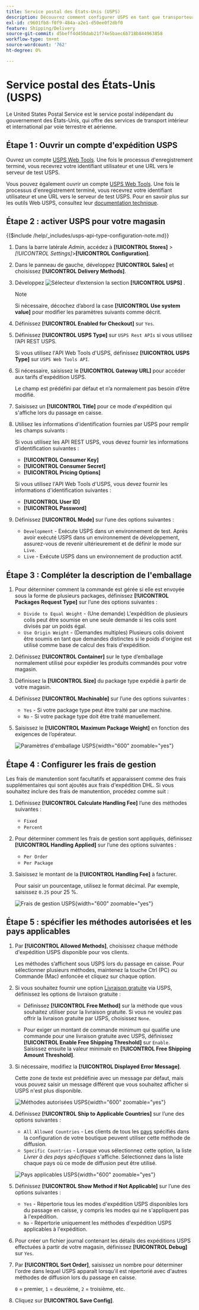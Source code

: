 ```yaml
---
title: Service postal des États-Unis (USPS)
description: Découvrez comment configurer USPS en tant que transporteur pour votre boutique.
exl-id: c9601fb8-f0f9-484a-a2e1-d50ee0f2dbf0
feature: Shipping/Delivery
source-git-commit: d5beff4d450dab21f74e5baec6b718b844963858
workflow-type: tm+mt
source-wordcount: '762'
ht-degree: 0%

---
```


# Service postal des États-Unis (USPS)

Le United States Postal Service est le service postal indépendant du gouvernement des États-Unis, qui offre des services de transport intérieur et international par voie terrestre et aérienne.

## Étape 1 : Ouvrir un compte d&#39;expédition USPS

Ouvrez un compte [USPS Web Tools][1]. Une fois le processus d&#39;enregistrement terminé, vous recevrez votre identifiant utilisateur et une URL vers le serveur de test USPS.

Vous pouvez également ouvrir un compte [USPS Web Tools][1]. Une fois le processus d&#39;enregistrement terminé, vous recevrez votre identifiant utilisateur et une URL vers le serveur de test USPS. Pour en savoir plus sur les outils Web USPS, consultez leur [documentation technique][2].

## Étape 2 : activer USPS pour votre magasin

{{$include /help/_includes/usps-api-type-configuration-note.md}}

1. Dans la barre latérale _Admin_, accédez à **[!UICONTROL Stores]** > _[!UICONTROL Settings]_>**[!UICONTROL Configuration]**.

1. Dans le panneau de gauche, développez **[!UICONTROL Sales]** et choisissez **[!UICONTROL Delivery Methods]**.

1. Développez ![Sélecteur d’extension](../assets/icon-display-expand.png) la section **[!UICONTROL USPS]** .

   >[!NOTE]
   >
   >Si nécessaire, décochez d’abord la case **[!UICONTROL Use system value]** pour modifier les paramètres suivants comme décrit.

1. Définissez **[!UICONTROL Enabled for Checkout]** sur `Yes`.

1. Définissez **[!UICONTROL USPS Type]** sur `USPS Rest APIs` si vous utilisez l’API REST USPS.

   Si vous utilisez l&#39;API Web Tools d&#39;USPS, définissez **[!UICONTROL USPS Type]** sur `USPS Web Tools API`.

1. Si nécessaire, saisissez le **[!UICONTROL Gateway URL]** pour accéder aux tarifs d&#39;expédition USPS.

   Le champ est prédéfini par défaut et n’a normalement pas besoin d’être modifié.

1. Saisissez un **[!UICONTROL Title]** pour ce mode d&#39;expédition qui s&#39;affiche lors du passage en caisse.

1. Utilisez les informations d&#39;identification fournies par USPS pour remplir les champs suivants :

   Si vous utilisez les API REST USPS, vous devez fournir les informations d’identification suivantes :

   - **[!UICONTROL Consumer Key]**
   - **[!UICONTROL Consumer Secret]**
   - **[!UICONTROL Pricing Options]**

   Si vous utilisez l&#39;API Web Tools d&#39;USPS, vous devez fournir les informations d&#39;identification suivantes :

   - **[!UICONTROL User ID]**
   - **[!UICONTROL Password]**

1. Définissez **[!UICONTROL Mode]** sur l’une des options suivantes :

   - `Development` - Exécute USPS dans un environnement de test. Après avoir exécuté USPS dans un environnement de développement, assurez-vous de revenir ultérieurement et de définir le mode sur `Live`.
   - `Live` - Exécute USPS dans un environnement de production actif.

## Étape 3 : Compléter la description de l&#39;emballage

1. Pour déterminer comment la commande est gérée si elle est envoyée sous la forme de plusieurs packages, définissez **[!UICONTROL Packages Request Type]** sur l’une des options suivantes :

   - `Divide to Equal Weight` - (Une demande) L&#39;expédition de plusieurs colis peut être soumise en une seule demande si les colis sont divisés par un poids égal.
   - `Use Origin Weight` - (Demandes multiples) Plusieurs colis doivent être soumis en tant que demandes distinctes si le poids d&#39;origine est utilisé comme base de calcul des frais d&#39;expédition.

1. Définissez **[!UICONTROL Container]** sur le type d’emballage normalement utilisé pour expédier les produits commandés pour votre magasin.

1. Définissez la **[!UICONTROL Size]** du package type expédié à partir de votre magasin.

1. Définissez **[!UICONTROL Machinable]** sur l’une des options suivantes :

   - `Yes` - Si votre package type peut être traité par une machine.
   - `No` - Si votre package type doit être traité manuellement.

1. Saisissez le **[!UICONTROL Maximum Package Weight]** en fonction des exigences de l’opérateur.

   ![Paramètres d&#39;emballage USPS](../configuration-reference/sales/assets/delivery-methods-usps-packaging.png){width="600" zoomable="yes"}

## Étape 4 : Configurer les frais de gestion

Les frais de manutention sont facultatifs et apparaissent comme des frais supplémentaires qui sont ajoutés aux frais d&#39;expédition DHL. Si vous souhaitez inclure des frais de manutention, procédez comme suit :

1. Définissez **[!UICONTROL Calculate Handling Fee]** l’une des méthodes suivantes :

   - `Fixed`
   - `Percent`

1. Pour déterminer comment les frais de gestion sont appliqués, définissez **[!UICONTROL Handling Applied]** sur l’une des options suivantes :

   - `Per Order`
   - `Per Package`

1. Saisissez le montant de la **[!UICONTROL Handling Fee]** à facturer.

   Pour saisir un pourcentage, utilisez le format décimal. Par exemple, saisissez `0.25` pour 25 %.

   ![Frais de gestion USPS](../configuration-reference/sales/assets/delivery-methods-usps-handling-fee.png){width="600" zoomable="yes"}

## Étape 5 : spécifier les méthodes autorisées et les pays applicables

1. Par **[!UICONTROL Allowed Methods]**, choisissez chaque méthode d&#39;expédition USPS disponible pour vos clients.

   Les méthodes s’affichent sous USPS lors du passage en caisse. Pour sélectionner plusieurs méthodes, maintenez la touche Ctrl (PC) ou Commande (Mac) enfoncée et cliquez sur chaque option.

1. Si vous souhaitez fournir une option [Livraison gratuite](shipping-free.md) via USPS, définissez les options de livraison gratuite :

   - Définissez **[!UICONTROL Free Method]** sur la méthode que vous souhaitez utiliser pour la livraison gratuite. Si vous ne voulez pas offrir la livraison gratuite par USPS, choisissez `None`.

   - Pour exiger un montant de commande minimum qui qualifie une commande pour une livraison gratuite avec USPS, définissez **[!UICONTROL Enable Free Shipping Threshold]** sur `Enable`. Saisissez ensuite la valeur minimale en **[!UICONTROL Free Shipping Amount Threshold]**.

1. Si nécessaire, modifiez la **[!UICONTROL Displayed Error Message]**.

   Cette zone de texte est prédéfinie avec un message par défaut, mais vous pouvez saisir un message différent que vous souhaitez afficher si USPS n&#39;est plus disponible.

   ![ Méthodes autorisées USPS ](../configuration-reference/sales/assets/delivery-methods-usps-allowed-methods.png){width="600" zoomable="yes"}

1. Définissez **[!UICONTROL Ship to Applicable Countries]** sur l’une des options suivantes :

   - `All Allowed Countries` - Les clients de tous les [pays](../getting-started/store-details.md#country-options) spécifiés dans la configuration de votre boutique peuvent utiliser cette méthode de diffusion.
   - `Specific Countries` - Lorsque vous sélectionnez cette option, la liste _Livrer à des pays spécifiques_ s&#39;affiche. Sélectionnez dans la liste chaque pays où ce mode de diffusion peut être utilisé.

   ![Pays applicables USPS](../configuration-reference/sales/assets/delivery-methods-usps-countries.png){width="600" zoomable="yes"}

1. Définissez **[!UICONTROL Show Method if Not Applicable]** sur l’une des options suivantes :

   - `Yes` - Répertorie tous les modes d&#39;expédition USPS disponibles lors du passage en caisse, y compris les modes qui ne s&#39;appliquent pas à l&#39;expédition.
   - `No` - Répertorie uniquement les méthodes d&#39;expédition USPS applicables à l&#39;expédition.

1. Pour créer un fichier journal contenant les détails des expéditions USPS effectuées à partir de votre magasin, définissez **[!UICONTROL Debug]** sur `Yes`.

1. Par **[!UICONTROL Sort Order]**, saisissez un nombre pour déterminer l&#39;ordre dans lequel USPS apparaît lorsqu&#39;il est répertorié avec d&#39;autres méthodes de diffusion lors du passage en caisse.

   `0` = premier, `1` = deuxième, `2` = troisième, etc.

1. Cliquez sur **[!UICONTROL Save Config]**.

[1]: https://secure.shippingapis.com/registration/
[2]: https://www.usps.com/business/web-tools-apis/welcome.htm
